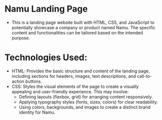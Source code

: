 # Namu Landing Page

- This is a landing page website built with HTML, CSS, and JavaScript to potentially showcase a company or product named Namu. The specific content and functionalities can be tailored based on the intended purpose.

# Technologies Used:

- HTML: Provides the basic structure and content of the landing page, including sections for headers, images, text descriptions, and call-to-action buttons.
- CSS: Styles the visual elements of the page to create a visually appealing and user-friendly experience. This may involve:
  - Defining layouts (flexbox, grid) for arranging content responsively.
  - Applying typography styles (fonts, sizes, colors) for clear readability.
  - Using colors, backgrounds, and images to create a distinct brand identity for Namu.
